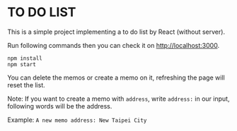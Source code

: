 # TO DO LIST

This is a simple project implementing a to do list by React (without server).

Run following commands then you can check it on [http://localhost:3000](http://localhost:3000).

``` shell
npm install
npm start
```

You can delete the memos or create a memo on it, refreshing the page will reset the list.

Note: If you want to create a memo with `address`, write `address:` in our input, following words will be the address.

Example: `A new memo address: New Taipei City`
